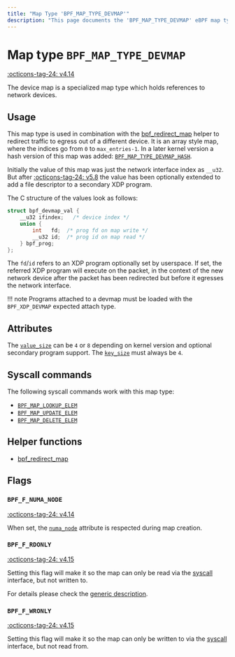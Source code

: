 ```yaml
---
title: "Map Type 'BPF_MAP_TYPE_DEVMAP'"
description: "This page documents the 'BPF_MAP_TYPE_DEVMAP' eBPF map type, including its definition, usage, program types that can use it, and examples."
---
```

# Map type `BPF_MAP_TYPE_DEVMAP`

<!-- [FEATURE_TAG](BPF_MAP_TYPE_DEVMAP) -->
[:octicons-tag-24: v4.14](https://github.com/torvalds/linux/commit/546ac1ffb70d25b56c1126940e5ec639c4dd7413)
<!-- [/FEATURE_TAG] -->

The device map is a specialized map type which holds references to network devices.

## Usage

This map type is used in combination with the [bpf_redirect_map](../helper-function/bpf_redirect_map.md) helper to redirect traffic to egress out of a different device. It is an array style map, where the indices go from `0` to `max_entries-1`. In a later kernel version a hash version of this map was added: [`BPF_MAP_TYPE_DEVMAP_HASH`](BPF_MAP_TYPE_DEVMAP_HASH.md).

Initially the value of this map was just the network interface index as `__u32`. But after [:octicons-tag-24: v5.8](https://github.com/torvalds/linux/commit/fbee97feed9b3e4acdf9590e1f6b4a2eefecfffe) the value has been optionally extended to add a file descriptor to a secondary XDP program.

The C structure of the values look as follows:

```c
struct bpf_devmap_val {
	__u32 ifindex;   /* device index */
	union {
		int   fd;  /* prog fd on map write */
		__u32 id;  /* prog id on map read */
	} bpf_prog;
};
```

The `fd`/`id` refers to an XDP program optionally set by userspace. If set, the referred XDP program will execute on the packet, in the context of the new network device after the packet has been redirected but before it egresses the network interface.

!!! note
    Programs attached to a devmap must be loaded with the `BPF_XDP_DEVMAP` expected attach type.

## Attributes

The [`value_size`](../syscall/BPF_MAP_CREATE.md#value_size) can be `4` or `8` depending on kernel version and optional secondary program support. The [`key_size`](../syscall/BPF_MAP_CREATE.md#key_size) must always be `4`.

<!-- TODO link to generic page for attributes which are the same for every map type -->

## Syscall commands

The following syscall commands work with this map type:

* [`BPF_MAP_LOOKUP_ELEM`](../syscall/BPF_MAP_LOOKUP_ELEM.md)
* [`BPF_MAP_UPDATE_ELEM`](../syscall/BPF_MAP_UPDATE_ELEM.md)
* [`BPF_MAP_DELETE_ELEM`](../syscall/BPF_MAP_DELETE_ELEM.md)

## Helper functions

<!-- DO NOT EDIT MANUALLY -->
<!-- [MAP_HELPER_FUNC_REF] -->
 * [bpf_redirect_map](../helper-function/bpf_redirect_map.md)
<!-- [/MAP_HELPER_FUNC_REF] -->

## Flags

### `BPF_F_NUMA_NODE`

[:octicons-tag-24: v4.14](https://github.com/torvalds/linux/commit/96eabe7a40aa17e613cf3db2c742ee8b1fc764d0)

When set, the [`numa_node`](../syscall/BPF_MAP_CREATE.md#numa_node) attribute is respected during map creation.

### `BPF_F_RDONLY`

[:octicons-tag-24: v4.15](https://github.com/torvalds/linux/commit/6e71b04a82248ccf13a94b85cbc674a9fefe53f5)

Setting this flag will make it so the map can only be read via the [syscall](../syscall/index.md) interface, but not written to.

For details please check the [generic description](../syscall/BPF_MAP_CREATE.md#bpf_f_rdonly).

### `BPF_F_WRONLY`

[:octicons-tag-24: v4.15](https://github.com/torvalds/linux/commit/6e71b04a82248ccf13a94b85cbc674a9fefe53f5)

Setting this flag will make it so the map can only be written to via the [syscall](../syscall/index.md) interface, but not read from.
